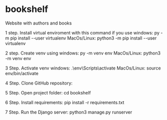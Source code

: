# bookshelf
Website with authors and books

1 step. Install virtual enviroment with this command if you use
windows: py -m pip install --user virtualenv 
MacOs/Linux: python3 -m pip install --user virtualenv

2 step. Create venv using
windows: py -m venv env
MacOs/Linux: python3 -m venv env

3 Step. Activate venv
windows: .\env\Scripts\activate
MacOs/Linux: source env/bin/activate

4 Step. Clone GitHub repository: 

5 Step. Open project folder:  cd bookshelf

6 Step. Install requirements: pip install -r requirements.txt

7 Step. Run the Django server: python3 manage.py runserver
